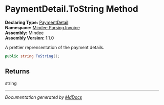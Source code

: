 ﻿<!--  
  <auto-generated>   
    The contents of this file were generated by a tool.  
    Changes to this file may be list if the file is regenerated  
  </auto-generated>   
-->

# PaymentDetail.ToString Method

**Declaring Type:** [PaymentDetail](../index.md)  
**Namespace:** [Mindee.Parsing.Invoice](../../index.md)  
**Assembly:** Mindee  
**Assembly Version:** 1.1.0

A prettier reprensentation of the payment details.

```csharp
public string ToString();
```

## Returns

string

___

*Documentation generated by [MdDocs](https://github.com/ap0llo/mddocs)*
